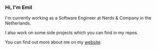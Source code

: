 ### Hi, I'm Emil
I'm currently working as a Software Engineer at Nerds & Company in the Netherlands.

I also work on some side projects which you can find in my repos.

You can find out more about me on my [website](https://emiltodirascu.com/).
